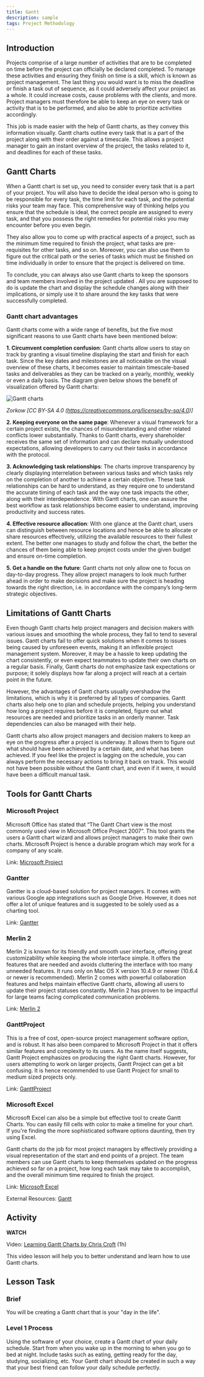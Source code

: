 ```yaml
---
title: Gantt
description: sample
tags: Project Methodology
---
```


## Introduction

Projects comprise of a large number of activities that are to be completed on time before the project can officially be declared completed. To manage these activities and ensuring they finish on time is a skill, which is known as project management. The last thing you would want is to miss the deadline or finish a task out of sequence, as it could adversely affect your project as a whole. It could increase costs, cause problems with the clients, and more. Project managers must therefore be able to keep an eye on every task or activity that is to be performed, and also be able to prioritize activities accordingly.

This job is made easier with the help of Gantt charts, as they convey this information visually. Gantt charts outline every task that is a part of the project along with their order against a timescale. This allows a project manager to gain an instant overview of the project, the tasks related to it, and deadlines for each of these tasks.

## Gantt Charts

When a Gantt chart is set up, you need to consider every task that is a part of your project. You will also have to decide the ideal person who is going to be responsible for every task, the time limit for each task, and the potential risks your team may face. This comprehensive way of thinking helps you ensure that the schedule is ideal, the correct people are assigned to every task, and that you possess the right remedies for potential risks you may encounter before you even begin.

They also allow you to come up with practical aspects of a project, such as the minimum time required to finish the project, what tasks are pre-requisites for other tasks, and so on. Moreover, you can also use them to figure out the critical path or the series of tasks which must be finished on time individually in order to ensure that the project is delivered on time.

To conclude, you can always also use Gantt charts to keep the sponsors and team members involved in the project updated . All you are supposed to do is update the chart and display the schedule changes along with their implications, or simply use it to share around the key tasks that were successfully completed.

### Gantt chart advantages

Gantt charts come with a wide range of benefits, but the five most significant reasons to use Gantt charts have been mentioned below:

**1. Circumvent completion confusion**: Gantt charts allow users to stay on track by granting a visual timeline displaying the start and finish for each task. Since the key dates and milestones are all noticeable on the visual overview of these charts, it becomes easier to maintain timescale-based tasks and deliverables as they can be tracked on a yearly, monthly, weekly or even a daily basis. The diagram given below shows the benefit of visualization offered by Gantt charts:

![Gantt charts](/images/project-methodology/ganttchart.png)

_Zorkow [CC BY-SA 4.0 (https://creativecommons.org/licenses/by-sa/4.0)]_

**2. Keeping everyone on the same page**: Whenever a visual framework for a certain project exists, the chances of misunderstanding and other related conflicts lower substantially. Thanks to Gantt charts, every shareholder receives the same set of information and can declare mutually understood expectations, allowing developers to carry out their tasks in accordance with the protocol.

**3. Acknowledging task relationships**: The charts improve transparency by clearly displaying interrelation between various tasks and which tasks rely on the completion of another to achieve a certain objective. These task relationships can be hard to understand, as they require one to understand the accurate timing of each task and the way one task impacts the other, along with their interdependence. With Gantt charts, one can assure the best workflow as task relationships become easier to understand, improving productivity and success rates.

**4. Effective resource allocation**: With one glance at the Gantt chart, users can distinguish between resource locations and hence be able to allocate or share resources effectively, utilizing the available resources to their fullest extent. The better one manages to study and follow the chart, the better the chances of them being able to keep project costs under the given budget and ensure on-time completion.

**5. Get a handle on the future**: Gantt charts not only allow one to focus on day-to-day progress. They allow project managers to look much further ahead in order to make decisions and make sure the project is heading towards the right direction, i.e. in accordance with the company’s long-term strategic objectives.

## Limitations of Gantt Charts

Even though Gantt charts help project managers and decision makers with various issues and smoothing the whole process, they fail to tend to several issues. Gantt charts fail to offer quick solutions when it comes to issues being caused by unforeseen events, making it an inflexible project management system. Moreover, it may be a hassle to keep updating the chart consistently, or even expect teammates to update their own charts on a regular basis. Finally, Gantt charts do not emphasize task expectations or purpose; it solely displays how far along a project will reach at a certain point in the future.

However, the advantages of Gantt charts usually overshadow the limitations, which is why it is preferred by all types of companies. Gantt charts also help one to plan and schedule projects, helping you understand how long a project requires before it is completed, figure out what resources are needed and prioritize tasks in an orderly manner. Task dependencies can also be managed with their help.

Gantt charts also allow project managers and decision makers to keep an eye on the progress after a project is underway. It allows them to figure out what should have been achieved by a certain date, and what has been achieved. If you feel like the project is lagging on the schedule, you can always perform the necessary actions to bring it back on track. This would not have been possible without the Gantt chart, and even if it were, it would have been a difficult manual task.

## Tools for Gantt Charts

### Microsoft Project

Microsoft Office has stated that “The Gantt Chart view is the most commonly used view in Microsoft Office Project 2007”. This tool grants the users a Gantt chart wizard and allows project managers to make their own charts. Microsoft Project is hence a durable program which may work for a company of any scale.

Link: [Microsoft Project](https://www.microsoft.com/en-gb/microsoft-365/project/project-portfolio-management)

### Gantter

Gantter is a cloud-based solution for project managers. It comes with various Google app integrations such as Google Drive. However, it does not offer a lot of unique features and is suggested to be solely used as a charting tool.

Link: [Gantter](https://www.gantter.com/)

### Merlin 2

Merlin 2 is known for its friendly and smooth user interface, offering great customizability while keeping the whole interface simple. It offers the features that are needed and avoids cluttering the interface with too many unneeded features. It runs only on Mac OS X version 10.4.9 or newer (10.6.4 or newer is recommended). Merlin 2 comes with powerful collaboration features and helps maintain effective Gantt charts, allowing all users to update their project statuses constantly. Merlin 2 has proven to be impactful for large teams facing complicated communication problems.

Link: [Merlin 2](https://www.projectwizards.net/en)

### GanttProject

This is a free of cost, open-source project management software option, and is robust. It has also been compared to Microsoft Project in that it offers similar features and complexity to its users. As the name itself suggests, Gantt Project emphasizes on producing the right Gantt charts. However, for users attempting to work on larger projects, Gantt Project can get a bit confusing. It is hence recommended to use Gantt Project for small to medium sized projects only.

Link: [GanttProject](https://www.ganttproject.biz/)

### Microsoft Excel

Microsoft Excel can also be a simple but effective tool to create Gantt Charts. You can easily fill cells with color to make a timeline for your chart. If you're finding the more sophisticated software options daunting, then try using Excel.

Gantt charts do the job for most project managers by effectively providing a visual representation of the start and end points of a project. The team members can use Gantt charts to keep themselves updated on the progress achieved so far on a project, how long each task may take to accomplish, and the overall minimum time required to finish the project.

Link: [Microsoft Excel](https://products.office.com/excel)

External Resources: [Gantt](https://www.gantt.com/)

## Activity

**WATCH**

Video: [Learning Gantt Charts by Chris Croft](https://www.linkedin.com/learning/learning-gantt-charts/how-to-manage-projects-with-gantt-charts?u=43268076) (1h)

This video lesson will help you to better understand and learn how to use Gantt charts.

## Lesson Task

### Brief

You will be creating a Gantt chart that is your "day in the life".

### Level 1 Process

Using the software of your choice, create a Gantt chart of your daily schedule. Start from when you wake up in the morning to when you go to bed at night. Include tasks such as eating, getting ready for the day, studying, socializing, etc. Your Gantt chart should be created in such a way that your best friend can follow your daily schedule perfectly.
